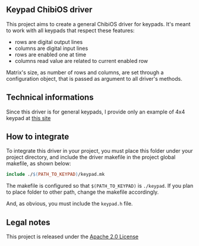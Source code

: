 ## Keypad ChibiOS driver

This project aims to create a general ChibiOS driver for keypads.
It's meant to work with all keypads that respect these features:
* rows are digital output lines
* columns are digital input lines
* rows are enabled one at time
* columns read value are related to current enabled row

Matrix's size, as number of rows and columns, are set through a configuration object,
that is passed as argument to all driver's methods.

## Technical informations

Since this driver is for general keypads, I provide only an example of 4x4 keypad at 
[this site](https://components101.com/misc/4x4-keypad-module-pinout-configuration-features-datasheet)

## How to integrate

To integrate this driver in your project, you must place this folder under your project directory, 
and include the driver makefile in the project global makefile, as shown below:

```makefile
include ./$(PATH_TO_KEYPAD)/keypad.mk
```

The makefile is configured so that `$(PATH_TO_KEYPAD)` is `./keypad`.
If you plan to place folder to other path, change the makefile accordingly.

And, as obvious, you must include the `keypad.h` file.

## Legal notes

This project is released under the [Apache 2.0 License](http://www.apache.org/licenses/LICENSE-2.0.html)